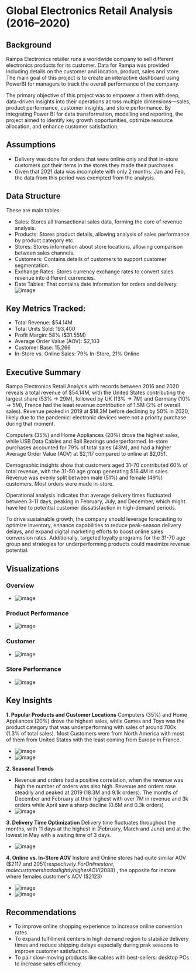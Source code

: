 # Global Electronics Retail Analysis (2016–2020)

## Background
Rampa Electronics retailer runs a worldwide company to sell different electronics products for its customer. Data for Rampa was provided including details on the customer and location, product, sales and store. The main goal of this project is to create an interactive dashboard using PowerBI for managers to track the overall performance of the company.

The primary objective of this project was to empower a them with deep, data-driven insights into their operations across multiple dimensions—sales, product performance, customer insights, and store performance. By integrating Power BI for data transformation, modelling and reporting, the project aimed to identify key growth opportunities, optimize resource allocation, and enhance customer satisfaction.

## Assumptions
- Delivery was done for orders that were online only and that in-store customers got their items in the stores they made their purchases.
- Given that 2021 data was incomplete with only 2 months: Jan and Feb, the data from this period was exempted from the analysis.
  
## Data Structure
These are main tables:
- Sales: Stores all transactional sales data, forming the core of revenue analysis.
- Products: Stores product details, allowing analysis of sales performance by product category etc.
- Stores: Stores information about store locations, allowing comparison between sales channels.
- Customers: Contains details of customers to support customer segmentation.
- Exchange Rates: Stores currency exchange rates to convert sales revenue into different currencies.
- Date Tables: That contains date information for orders and delivery.
![image](https://github.com/user-attachments/assets/1da4006e-51df-4e82-992f-e5ae1c148b1c)

## Key Metrics Tracked:
- Total Revenue: $54.14M
- Total Units Sold: 193,400
- Profit Margin: 58% ($31.55M)
- Average Order Value (AOV): $2,103
- Customer Base: 15,266
- In-Store vs. Online Sales: 79% In-Store, 21% Online

## Executive Summary 
Rampa Electronics Retail Analysis with records between 2016 and 2020 reveals a total revenue of $54.14M, with the United States contributing the largest share (53% -> 29M), followed by UK (13% -> 7M) and Germany (10% -> 5M), France had the least revenue contribution of 1.5M (2% of overall sales). Revenue peaked in 2019 at $18.3M before declining by 50% in 2020, likely due to the pandemic: electronic devices were not a priority purchase during that moment.

Computers (35%) and Home Appliances (20%) drove the highest sales, while USB Data Cables and Ball Bearings underperformed. In-store purchases accounted for 79% of total sales (43M), and had a higher Average Order Value (AOV) at $2,117 compared to online at $2,051.

Demographic insights show that customers aged 31-70 contributed 60% of total revenue, with the 31-50 age group generating $16.4M in sales. Revenue was evenly split between male (51%) and female (49%) customers. Most orders were made in-store.

Operational analysis indicates that average delivery times fluctuated between 3-11 days, peaking in February, July, and December, which might have led to potential customer dissatisfaction in high-demand periods.

To drive sustainable growth, the company should leverage forecasting to optimize inventory, enhance capabilities to reduce peak-season delivery delays, and expand digital marketing efforts to boost online sales conversion rates. Additionally, targeted loyalty programs for the 31-70 age group and strategies for underperforming products could maximize revenue potential.

## Visualizations
### Overview
- ![image](https://github.com/user-attachments/assets/4a2beb65-115c-47ee-9f04-605527fea51e)

### Product Performance
- ![image](https://github.com/user-attachments/assets/caca268a-10b4-4a31-b265-bc8a3f6da587)

### Customer
- ![image](https://github.com/user-attachments/assets/29ab944d-0ed8-4f4c-8f14-7c58609b81cb)

### Store Performance
- ![image](https://github.com/user-attachments/assets/80211d40-14b4-4bc5-a728-4e109282fb3e)


## Key Insights 
**1. Popular Products and Customer Locations**
Computers (35%) and Home Appliances (20%) drove the highest sales, while Games and Toys was the product category that was underperforming with sales of around 700k (1.3% of total sales).
Most Customers were from North America with most of them from United States with the least coming from Europe in France.
- ![image](https://github.com/user-attachments/assets/462a4aa9-9f27-4e31-a821-274feca193ff)
- ![image](https://github.com/user-attachments/assets/6ba0be4a-3f8c-4bf7-9d0c-5f453c6fbd86)


**2. Seasonal Trends**
- Revenue and orders had a positive correlation, when the revenue was high the number of orders was also high. Revenue and orders rose steadily and peaked at 2019 (18.3M and 9.1k orders). The months of December and February at their highest with over 7M in revenue and 3k orders while April saw a sharp decline (0.6M and 0.3k orders)
- ![image](https://github.com/user-attachments/assets/8d436ad9-41d5-474d-b8df-40cbc84a93c2)

**3. Delivery Time Optimization**
Delivery time fluctuates throughout the months, with 11 days at the highest in (February, March and June) and at the lowest in May with a waiting time of 3 days.
- ![image](https://github.com/user-attachments/assets/29484b8a-032d-460e-a9f5-1636e1c4e067)


**4. Online vs. In-Store AOV**
Instore and Online stores had quite similar AOV ($2117 and $2051) respectively.
For Online store, male customers had a slightly higher AOV ($2088) , the opposite for instore where females customer's AOV ($2123)
- ![image](https://github.com/user-attachments/assets/df7f7806-f2da-4038-88ef-8e2225ce2981)
- ![image](https://github.com/user-attachments/assets/5054b755-cac6-45b8-a9af-d0ece0b8fac9)

## Recommendations
- To improve online shopping experience to increase online conversion rates.
- To expand fulfillment centers in high demand region to stabilize delivery times and reduce shipping delays especially during prak seasons to improve customer satisfaction.
- To pair slow-moving products like cables with best-sellers: desktop PCs to increase sales efficiency.
